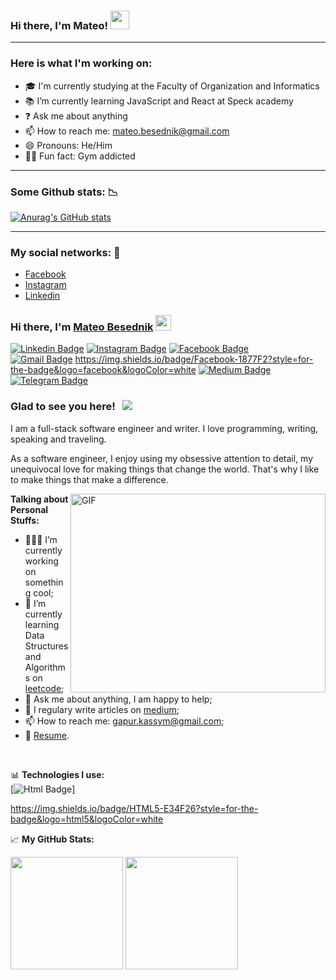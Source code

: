 ### Hi there, I'm Mateo! <img src="https://raw.githubusercontent.com/MartinHeinz/MartinHeinz/master/wave.gif" width="30px">

<hr>

### Here is what I'm working on: 

- 🎓 I'm currently studying at the Faculty of Organization and Informatics
- 📚 I’m currently learning JavaScript and React at Speck academy
- ❓ Ask me about anything
- 📫 How to reach me: mateo.besednik@gmail.com
- 😄 Pronouns: He/Him
- 💪🏽 Fun fact: Gym addicted

<hr>

### Some Github stats: 📉

[![Anurag's GitHub stats](https://github-readme-stats.vercel.app/api?username=mbesednik)](https://github.com/anuraghazra/github-readme-stats)

<hr>

### My social networks: 💬

- <a href="https://www.facebook.com/mateo.besednik/" target="blank">Facebook</a>
- <a href="https://www.instagram.com/mateo_besednik/?hl=hr" target="blank">Instagram</a>
- <a href="https://www.linkedin.com/in/mateo-besednik-752172202/" target="blank">Linkedin</a> 
 
### Hi there, I'm <a href="https://www.linkedin.com/in/mateo-besednik-752172202/" target="_blank">Mateo Besednik</a> <img src="https://media.giphy.com/media/hvRJCLFzcasrR4ia7z/giphy.gif" width="25px">

[![Linkedin Badge](https://img.shields.io/badge/-LinkedIn-0e76a8?style=flat-square&logo=Linkedin&logoColor=white)](https://www.linkedin.com/in/mateo-besednik-752172202/)
[![Instagram Badge](https://img.shields.io/badge/-Instagram-e4405f?style=flat-square&logo=Instagram&logoColor=white)](https://www.instagram.com/mateo_besednik/?hl=hr)
[![Facebook Badge](https://img.shields.io/badge/Facebook-1877F2?style=flat-square&logo=facebook&logoColor=white)](https://www.facebook.com/mateo.besednik/)
<br>
[![Gmail Badge](https://img.shields.io/badge/Gmail-D14836?style=for-the-badge&logo=gmail&logoColor=white)](https://instagram.com/gkassym/)
https://img.shields.io/badge/Facebook-1877F2?style=for-the-badge&logo=facebook&logoColor=white
[![Medium Badge](https://img.shields.io/badge/medium-%2312100E.svg?&style=for-square&logo=medium&logoColor=white)](https://gapur-kassym.medium.com/)
[![Telegram Badge](https://img.shields.io/badge/-Telegram-0088cc?style=flat-square&logo=Telegram&logoColor=white)](https://t.me/GKassym)

### Glad to see you here! &nbsp; ![](https://visitor-badge.glitch.me/badge?page_id=Gapur.Gapur)

I am a full-stack software engineer and writer. I love programming, writing, speaking and traveling.

As a software engineer, I enjoy using my obsessive attention to detail, my unequivocal love for making things that change the world. That's why I like to make things that make a difference.

<img align="right" alt="GIF" src="https://github.com/Gapur/Gapur/blob/master/coding.gif?raw=true" width="408" height="318" />
  

**Talking about Personal Stuffs:**

- 👨🏻‍💻 I’m currently working on something cool;
- 🚀 I’m currently learning Data Structures and Algorithms on [leetcode](https://leetcode.com/GKassym);
- 💬 Ask me about anything, I am happy to help;
- 📝 I regulary write articles on [medium](https://gapur-kassym.medium.com);
- 📫 How to reach me: gapur.kassym@gmail.com;
- 📝 [Resume](https://gkassym.netlify.app/Resume.pdf).

</br>

📊 **Technologies I use:**
<br>
[![Html Badge](https://img.shields.io/badge/HTML5-E34F26?style=for-the-badge&logo=html5&logoColor=white
)]

https://img.shields.io/badge/HTML5-E34F26?style=for-the-badge&logo=html5&logoColor=white

📈 **My GitHub Stats:**

<p>
  <img height="180em" src="https://github-readme-stats.vercel.app/api?username=MBesednik&show_icons=true&hide_border=true&&count_private=true&include_all_commits=true" />
  <img height="180em" src="https://github-readme-stats.vercel.app/api/top-langs/?username=MBesednik&exclude_repo=KNN-Image-Classification&show_icons=true&hide_border=true&layout=compact&langs_count=8"/>
</p>
